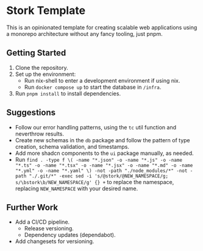 # Stork Template

This is an opinionated template for creating scalable web applications using a monorepo architecture without any fancy tooling, just pnpm.

## Getting Started

1. Clone the repository.
2. Set up the environment:
   - Run nix-shell to enter a development environment if using nix.
   - Run `docker compose up` to start the database in `/infra`.
3. Run `pnpm install` to install dependencies.

## Suggestions

- Follow our error handling patterns, using the `tc` util function and neverthrow results.
- Create new schemas in the `db` package and follow the pattern of type creation, schema validation, and timestamps.
- Add more shadcn components to the `ui` package manually, as needed.
- Run `find . -type f \( -name "*.json" -o -name "*.js" -o -name "*.ts" -o -name "*.tsx" -o -name "*.jsx" -o -name "*.md" -o -name "*.yml" -o -name "*.yaml" \) -not -path "./node_modules/*" -not -path "./.git/*" -exec sed -i 's/@stork/@NEW_NAMESPACE/g; s/\bstork\b/NEW_NAMESPACE/g' {} +` to replace the namespace, replacing `NEW_NAMESPACE` with your desired name.

## Further Work

- Add a CI/CD pipeline.
    - Release versioning.
    - Dependency updates (dependabot).
- Add changesets for versioning.
